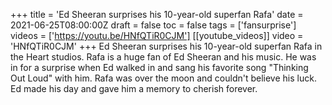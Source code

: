 +++
title = 'Ed Sheeran surprises his 10-year-old superfan Rafa'
date = 2021-06-25T08:00:00Z
draft = false
toc = false
tags = ['fansurprise']
videos = ['https://youtu.be/HNfQTiR0CJM']
[[youtube_videos]]
video = 'HNfQTiR0CJM'
+++
Ed Sheeran surprises his 10-year-old superfan Rafa in the Heart studios. Rafa is a huge fan of Ed Sheeran and his music. He was in for a surprise when Ed walked in and sang his favorite song "Thinking Out Loud" with him. Rafa was over the moon and couldn't believe his luck. Ed made his day and gave him a memory to cherish forever.
